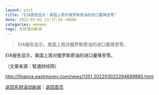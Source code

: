 ```yaml
---
layout: post
title: "EIA报告显示：美国上周对俄罗斯原油的进口量降至零"
date: 2022-03-02 23:37:54 +0800
categories: emnews
tags: 东财滚动新闻
---
```

> EIA报告显示，美国上周对俄罗斯原油的进口量降至零。

<p>EIA报告显示，美国上周对俄罗斯原油的进口量降至零。</p><p class="em_media">（文章来源：智通财经网）</p>

<http://finance.eastmoney.com/news/1351,202203022294689885.html>

[返回东财滚动新闻](//finews.withounder.com/emnews/)｜[返回首页](//finews.withounder.com/)